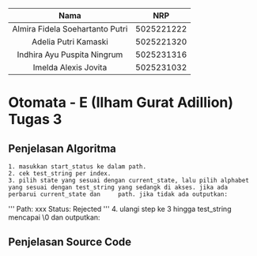   | Nama                      | NRP        |
  |:-------------------------:|:----------:|
  | Almira Fidela Soehartanto Putri | 5025221222 |
  | Adelia Putri Kamaski        | 5025221320 |
  | Indhira Ayu Puspita Ningrum | 5025231316 |
  | Imelda Alexis Jovita  | 5025231032 |
  
  # Otomata - E (Ilham Gurat Adillion) Tugas 3

  ## Penjelasan Algoritma
    1. masukkan start_status ke dalam path.
    2. cek test_string per index.
    3. pilih state yang sesuai dengan current_state, lalu pilih alphabet yang sesuai dengan test_string yang sedangk di akses. jika ada perbarui current_state dan     path. jika tidak ada outputkan:
''' Path: xxx
Status: Rejected '''
  4. ulangi step ke 3 hingga test_string mencapai \0 dan outputkan:
  ## Penjelasan Source Code
